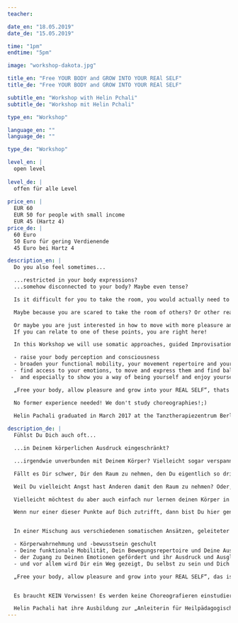 ```yaml
---
teacher: 

date_en: "18.05.2019"
date_de: "15.05.2019"

time: "1pm"
endtime: "5pm"

image: "workshop-dakota.jpg"

title_en: "Free YOUR BODY and GROW INTO YOUR REAl SELF"
title_de: "Free YOUR BODY and GROW INTO YOUR REAl SELF"

subtitle_en: "Workshop with Helin Pchali"
subtitle_de: "Workshop mit Helin Pchali"

type_en: "Workshop"

language_en: ""
language_de: ""

type_de: "Workshop"

level_en: |
  open level  
  
level_de: |
  offen für alle Level  
  
price_en: |
  EUR 60
  EUR 50 for people with small income  
  EUR 45 (Hartz 4)
price_de: |
  60 Euro  
  50 Euro für gering Verdienende  
  45 Euro bei Hartz 4

description_en: |
  Do you also feel sometimes...  

  ...restricted in your body expressions?  
  ...somehow disconnected to your body? Maybe even tense?  

  Is it difficult for you to take the room, you would actually need to feel good?  

  Maybe because you are scared to take the room of others? Or other reasons?  

  Or maybe you are just interested in how to move with more pleasure and discover how to gain more consciousness about your body...  
  If you can relate to one of these points, you are right here!  

  In this Workshop we will use somatic approaches, guided Improvisation and body work to:  

  - raise your body perception and consciousness  
  - broaden your functional mobility, your movement repertoire and your ability to express  
  - find access to your emotions, to move and express them and find balance  
 -  and especially to show you a way of being yourself and enjoy yourself in your dance  

  „Free your body, allow pleasure and grow into your REAL SELF“, thats the main topic of this workshop.  

  No former experience needed! We don't study choreographies!;)  

  Helin Pachali graduated in March 2017 at the Tanztherapiezentrum Berlin to become a facilitator for “Heilpädagogischen Tanz” and is now since 4 years dedicated to the exploration of movement, somatic approaches, emotions, expression, contemporary Improvisation and “Performed Improvisation”. A special affair to her heart is to show other people their way into their body and through that into joy:)
  
description_de: |
  Fühlst Du Dich auch oft...  

  ...in Deinem körperlichen Ausdruck eingeschränkt?  

  ...irgendwie unverbunden mit Deinem Körper? Vielleicht sogar verspannt?  

  Fällt es Dir schwer, Dir den Raum zu nehmen, den Du eigentlich so dringend benötigst um Dich gut zu fühlen?   

  Weil Du vielleicht Angst hast Anderen damit den Raum zu nehmen? Oder, weil Du vielleicht denkst, es steht Dir nicht zu? Oder oder oder...?  

  Vielleicht möchtest du aber auch einfach nur lernen deinen Körper in Bewegung mehr zu genießen und den Zugang zu mehr Körperbewusstsein zu öffnen.  

  Wenn nur einer dieser Punkte auf Dich zutrifft, dann bist Du hier genau richtig!  


  In einer Mischung aus verschiedenen somatischen Ansätzen, geleiteter Improvisation und Körperarbeit werden:  

  - Körperwahrnehmung und -bewusstsein geschult  
  - Deine funktionale Mobilität, Dein Bewegungsrepertoire und Deine Ausdruckskraft erweitert  
  - der Zugang zu Deinen Emotionen gefördert und ihr Ausdruck und Ausgleich über Bewegung erfahren  
  - und vor allem wird Dir ein Weg gezeigt, Du selbst zu sein und Dich in Deinem Tanz und deinem Ausdruck einfach zu genießen!   

  „Free your body, allow pleasure and grow into your REAL SELF“, das ist das Hauptanliegen dieses Workshops!  


  Es braucht KEIN Vorwissen! Es werden keine Choreografieren einstudiert!   

  Helin Pachali hat ihre Ausbildung zur „Anleiterin für Heilpädagogischen Tanz“ im März  2017 am Tanztherapiezentrum Berlin  erfolgreich abgeschlossen und widmet sich nun seit vier Jahren intensiv der Erforschung von Bewegung, somatischer Körperarbeit, Emotionen, Ausdruck, zeitgenössischer Improvisation und „Performed Improvisation“. Besondere Herzensangelegenheit ist es ihr, anderen Menschen einen Weg in ihren Körper und damit in die Freude aufzuzeigen.
---
```




